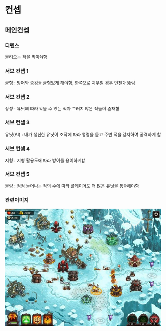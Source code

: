 # 컨셉
## 메인컨셉
### 디펜스
몰려오는 적을 막아야함
### 서브 컨셉 1
균형 : 방어와 증강을 균형있게 해야함, 한쪽으로 치우칠 경우 언젠가 뚫림
### 서브 컨셉 2
상성 : 유닛에 따라 막을 수 있는 적과 그러지 않은 적들이 존재함
### 서브 컨셉 3
유닛(AI) : 내가 생산한 유닛이 조작에 따라 명령을 듣고 주변 적을 감지하여 공격하게 함
### 서브 컨셉 4
지형 : 지형 활용도에 따라 방어를 용이하게함
### 서브 컨셉 5
물량 : 점점 늘어나는 적의 수에 따라 플레이어도 더 많은 유닛을 통솔해야함

### 관련이미지
<img src="./img/1.jpg">
